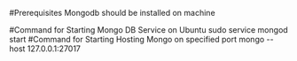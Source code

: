 #Prerequisites
Mongodb should be installed on machine

#Command for Starting Mongo DB Service on Ubuntu
sudo service mongod start
#Command for Starting Hosting Mongo on specified port
mongo --host 127.0.0.1:27017
